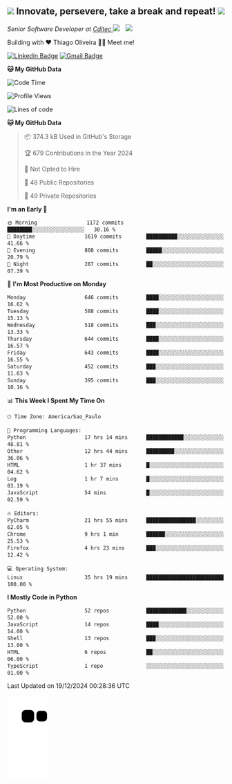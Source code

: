 <h2><img src="https://emojis.slackmojis.com/emojis/images/1531849430/4246/blob-sunglasses.gif?1531849430" width="30"/> Innovate, persevere, take a break and repeat! <img src="https://media.giphy.com/media/12oufCB0MyZ1Go/giphy.gif" width="50"></h2>
<img align='right' src="https://media.giphy.com/media/M9gbBd9nbDrOTu1Mqx/giphy.gif" width="230">
<p><em>Senior Software Developer at <a href="https://www.cditec.com.br/">Cditec
</a><img src="https://media.giphy.com/media/WUlplcMpOCEmTGBtBW/giphy.gif" width="30"> 
</em></p>



Building with ❤️ Thiago Oliveira 👋🏽 Meet me!

[![Linkedin Badge](https://img.shields.io/badge/-Thiago-blue?style=flat-square&logo=Linkedin&logoColor=white&link=https://www.linkedin.com/in/tgmarinho/)](https://www.linkedin.com/in/thiagoceconelo/) 
[![Gmail Badge](https://img.shields.io/badge/-thiceconelo@gmail.com-c14438?style=flat-square&logo=Gmail&logoColor=white&link=mailto:thiceconelo@gmail.com)](mailto:thiceconelo@gmail.com)

</em></p>

<!-- <span style="height ">
![Anurag's GitHub stats](https://github-readme-stats.vercel.app/api?username=arthurspk&show_icons=true&theme=tokyonight)
</span> -->

**🐱 My GitHub Data** 
<!--START_SECTION:waka-->
![Code Time](http://img.shields.io/badge/Code%20Time-2%2C293%20hrs%2032%20mins-blue)

![Profile Views](http://img.shields.io/badge/Profile%20Views-0-blue)

![Lines of code](https://img.shields.io/badge/From%20Hello%20World%20I%27ve%20Written-5.2%20million%20lines%20of%20code-blue)

**🐱 My GitHub Data** 

> 📦 374.3 kB Used in GitHub's Storage 
 > 
> 🏆 679 Contributions in the Year 2024
 > 
> 🚫 Not Opted to Hire
 > 
> 📜 48 Public Repositories 
 > 
> 🔑 49 Private Repositories 
 > 
**I'm an Early 🐤** 

```text
🌞 Morning                1172 commits        ████████░░░░░░░░░░░░░░░░░   30.16 % 
🌆 Daytime                1619 commits        ██████████░░░░░░░░░░░░░░░   41.66 % 
🌃 Evening                808 commits         █████░░░░░░░░░░░░░░░░░░░░   20.79 % 
🌙 Night                  287 commits         ██░░░░░░░░░░░░░░░░░░░░░░░   07.39 % 
```
📅 **I'm Most Productive on Monday** 

```text
Monday                   646 commits         ████░░░░░░░░░░░░░░░░░░░░░   16.62 % 
Tuesday                  588 commits         ████░░░░░░░░░░░░░░░░░░░░░   15.13 % 
Wednesday                518 commits         ███░░░░░░░░░░░░░░░░░░░░░░   13.33 % 
Thursday                 644 commits         ████░░░░░░░░░░░░░░░░░░░░░   16.57 % 
Friday                   643 commits         ████░░░░░░░░░░░░░░░░░░░░░   16.55 % 
Saturday                 452 commits         ███░░░░░░░░░░░░░░░░░░░░░░   11.63 % 
Sunday                   395 commits         ███░░░░░░░░░░░░░░░░░░░░░░   10.16 % 
```


📊 **This Week I Spent My Time On** 

```text
🕑︎ Time Zone: America/Sao_Paulo

💬 Programming Languages: 
Python                   17 hrs 14 mins      ████████████░░░░░░░░░░░░░   48.81 % 
Other                    12 hrs 44 mins      █████████░░░░░░░░░░░░░░░░   36.06 % 
HTML                     1 hr 37 mins        █░░░░░░░░░░░░░░░░░░░░░░░░   04.62 % 
Log                      1 hr 7 mins         █░░░░░░░░░░░░░░░░░░░░░░░░   03.19 % 
JavaScript               54 mins             █░░░░░░░░░░░░░░░░░░░░░░░░   02.59 % 

🔥 Editors: 
PyCharm                  21 hrs 55 mins      ████████████████░░░░░░░░░   62.05 % 
Chrome                   9 hrs 1 min         ██████░░░░░░░░░░░░░░░░░░░   25.53 % 
Firefox                  4 hrs 23 mins       ███░░░░░░░░░░░░░░░░░░░░░░   12.42 % 

💻 Operating System: 
Linux                    35 hrs 19 mins      █████████████████████████   100.00 % 
```

**I Mostly Code in Python** 

```text
Python                   52 repos            █████████████░░░░░░░░░░░░   52.00 % 
JavaScript               14 repos            ████░░░░░░░░░░░░░░░░░░░░░   14.00 % 
Shell                    13 repos            ███░░░░░░░░░░░░░░░░░░░░░░   13.00 % 
HTML                     6 repos             ██░░░░░░░░░░░░░░░░░░░░░░░   06.00 % 
TypeScript               1 repo              ░░░░░░░░░░░░░░░░░░░░░░░░░   01.00 % 
```




 Last Updated on 19/12/2024 00:28:36 UTC
<!--END_SECTION:waka-->

![Snake animation](https://github.com/rafaballerini/rafaballerini/blob/output/github-contribution-grid-snake.svg)


<!---
ceconelo/ceconelo is a ✨ special ✨ repository because its `README.md` (this file) appears on your GitHub profile.
You can click the Preview link to take a look at your changes.
--->
